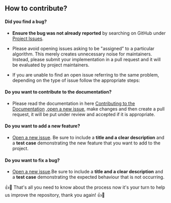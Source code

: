 ## How to contribute?

#### **Did you find a bug?**

- **Ensure the bug was not already reported** by searching on GitHub under [Project Issues](https://github.com/CoderXYZKing/Algorithms/issues).

- Please avoid opening issues asking to be "assigned” to a particular algorithm. This merely creates unnecessary noise for maintainers. Instead, please submit your implementation in a pull request and it will be evaluated by project maintainers.

- If you are unable to find an open issue referring to the same problem, depending on the type of issue follow the appropriate steps:

#### **Do you want to contribute to the documentation?**

- Please read the documentation in here [Contributing to the Documentation](https://github.com/CoderXYZKing/Algorithms/blob/main/CONTRIBUTING.md) ,[open a new issue](https://github.com/CoderXYZKing/Algorithms/issues/new), make changes and then create a pull request, it will be put under review and accepted if it is appropriate.

#### **Do you want to add a new feature?**

- [Open a new issue](https://github.com/CoderXYZKing/Algorithms/issues/new). Be sure to include a **title and a clear description** and a **test case** demonstrating the new feature that you want to add to the project.

#### **Do you want to fix a bug?**

- [Open a new issue](https://github.com/CoderXYZKing/Algorithms/issues/new).Be sure to include a **title and a clear description** and a **test case** demonstrating the expected behaviour that is not occurring.


:+1::tada: That's all you need to know about the process now it's your turn to help us improve the repository, thank you again! :+1::tada:
